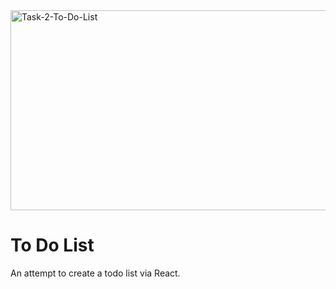 <img src="https://socialify.git.ci/zibusisojnduna/Task-2-To-Do-List/image?language=1&owner=1&name=1&stargazers=1&theme=Light" alt="Task-2-To-Do-List" width="640" height="320" />

<h1>To Do List</h1>
An attempt to create a todo list via React.

